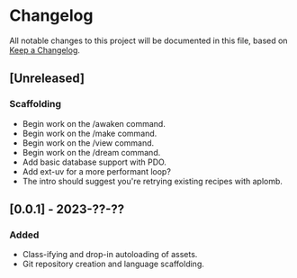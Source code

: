 
# Changelog
All notable changes to this project will be documented in this file,
based on [Keep a Changelog](https://keepachangelog.com/en/1.1.0/).

## [Unreleased]

### Scaffolding

- Begin work on the /awaken command.
- Begin work on the /make command.
- Begin work on the /view command.
- Begin work on the /dream command.
- Add basic database support with PDO.
- Add ext-uv for a more performant loop?
- The intro should suggest you're retrying existing recipes with aplomb.

## [0.0.1] - 2023-??-??

### Added

- Class-ifying and drop-in autoloading of assets.
- Git repository creation and language scaffolding.
